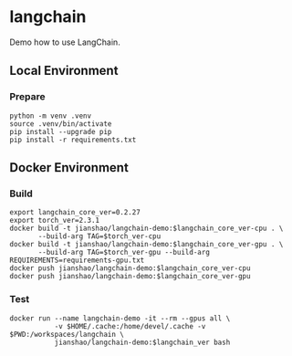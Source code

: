 # langchain

Demo how to use LangChain.

## Local Environment

### Prepare
~~~ shell
python -m venv .venv
source .venv/bin/activate
pip install --upgrade pip
pip install -r requirements.txt
~~~

## Docker Environment

### Build
~~~ shell
export langchain_core_ver=0.2.27
export torch_ver=2.3.1
docker build -t jianshao/langchain-demo:$langchain_core_ver-cpu . \
       --build-arg TAG=$torch_ver-cpu
docker build -t jianshao/langchain-demo:$langchain_core_ver-gpu . \
       --build-arg TAG=$torch_ver-gpu --build-arg REQUIREMENTS=requirements-gpu.txt
docker push jianshao/langchain-demo:$langchain_core_ver-cpu
docker push jianshao/langchain-demo:$langchain_core_ver-gpu
~~~
### Test
~~~ shell
docker run --name langchain-demo -it --rm --gpus all \
           -v $HOME/.cache:/home/devel/.cache -v $PWD:/workspaces/langchain \
           jianshao/langchain-demo:$langchain_ver bash
~~~